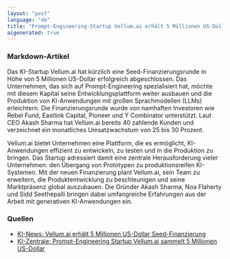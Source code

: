 ```yaml
---
layout: "post"
language: "de"
title: "Prompt-Engineering-Startup Vellum.ai erhält 5 Millionen US-Dollar"
aigenerated: true
---
```


### Markdown-Artikel

Das KI-Startup Vellum.ai hat kürzlich eine Seed-Finanzierungsrunde in Höhe von 5 Millionen US-Dollar erfolgreich abgeschlossen. Das Unternehmen, das sich auf Prompt-Engineering spezialisiert hat, möchte mit diesem Kapital seine Entwicklungsplattform weiter ausbauen und die Produktion von KI-Anwendungen mit großen Sprachmodellen (LLMs) erleichtern. Die Finanzierungsrunde wurde von namhaften Investoren wie Rebel Fund, Eastlink Capital, Pioneer und Y Combinator unterstützt. Laut CEO Akash Sharma hat Vellum.ai bereits 40 zahlende Kunden und verzeichnet ein monatliches Umsatzwachstum von 25 bis 30 Prozent.

<!--more-->

Vellum.ai bietet Unternehmen eine Plattform, die es ermöglicht, KI-Anwendungen effizient zu entwickeln, zu testen und in die Produktion zu bringen. Das Startup adressiert damit eine zentrale Herausforderung vieler Unternehmen: den Übergang von Prototypen zu produktionsreifen KI-Systemen. Mit der neuen Finanzierung plant Vellum.ai, sein Team zu erweitern, die Produktentwicklung zu beschleunigen und seine Marktpräsenz global auszubauen. Die Gründer Akash Sharma, Noa Flaherty und Sidd Seethepalli bringen dabei umfangreiche Erfahrungen aus der Arbeit mit generativen KI-Anwendungen ein.

### Quellen
- [KI-News: Vellum.ai erhält 5 Millionen US-Dollar Seed-Finanzierung](https://ki-news.app/vellum-ai-5-millionen-us-dollar-seed-finanzierung-fuer-ki-startup/)
- [KI-Zentrale: Prompt-Engineering Startup Vellum.ai sammelt 5 Millionen US-Dollar](https://kizentrale.de/news/prompt-engineering-startup-vellum-ai-sammelt-5-millionen-us/)
